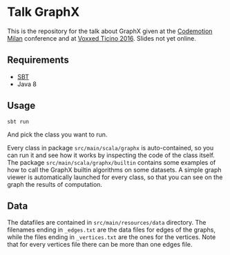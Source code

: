 # Talk GraphX
This is the repository for the talk about GraphX given at the [Codemotion Milan](http://milan2015.codemotionworld.com/) conference and at [Voxxed Ticino 2016](https://voxxeddays.com/ticino/). Slides not yet online.

## Requirements

* [SBT](http://www.scala-sbt.org/)
* Java 8

## Usage

    sbt run

And pick the class you want to run.

Every class in package `src/main/scala/graphx` is auto-contained, so you can run it and see how it works by inspecting the code of the class itself.
The package `src/main/scala/graphx/builtin` contains some examples of how to call the GraphX builtin algorithms on some datasets.
A simple graph viewer is automatically launched for every class, so that you can see on the graph the results of computation.

## Data
The datafiles are contained in `src/main/resources/data` directory. The filenames ending in `_edges.txt` are the data files for edges of the graphs, while the files ending in `_vertices.txt` are the ones for the vertices.
Note that for every vertices file there can be more than one edges file.

